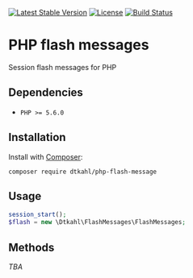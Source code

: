 [![Latest Stable Version](https://poser.pugx.org/dtkahl/php-flash-message/v/stable)](https://packagist.org/packages/dtkahl/php-flash-message)
[![License](https://poser.pugx.org/dtkahl/php-flash-message/license)](https://packagist.org/packages/dtkahl/php-flash-messageK)
[![Build Status](https://travis-ci.org/dtkahl/php-flash-message.svg?branch=master)](https://travis-ci.org/dtkahl/php-flash-message)

# PHP flash messages

Session flash messages for PHP


## Dependencies

* `PHP >= 5.6.0`


## Installation

Install with [Composer](http://getcomposer.org):

    composer require dtkahl/php-flash-message


## Usage

```php
session_start();
$flash = new \Dtkahl\FlashMessages\FlashMessages;
```


## Methods

*TBA*